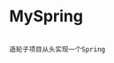 #                                                                                    MySpring
                                                                            造轮子项目从头实现一个Spring
